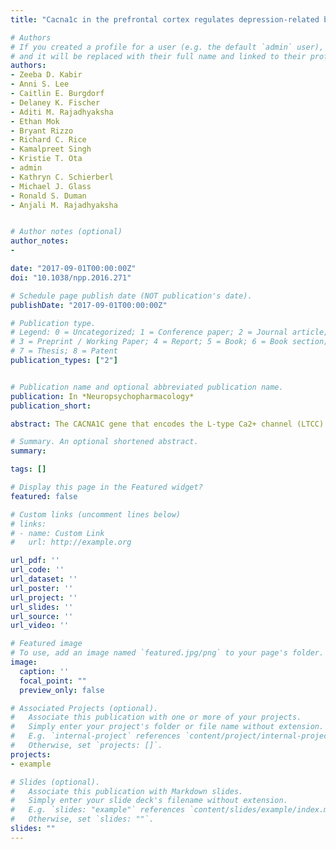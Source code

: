 ```yaml
---
title: "Cacna1c in the prefrontal cortex regulates depression-related behaviors via REDD1"

# Authors
# If you created a profile for a user (e.g. the default `admin` user), write the username (folder name) here
# and it will be replaced with their full name and linked to their profile.
authors:
- Zeeba D. Kabir
- Anni S. Lee
- Caitlin E. Burgdorf
- Delaney K. Fischer
- Aditi M. Rajadhyaksha
- Ethan Mok
- Bryant Rizzo
- Richard C. Rice
- Kamalpreet Singh
- Kristie T. Ota
- admin
- Kathryn C. Schierberl
- Michael J. Glass
- Ronald S. Duman
- Anjali M. Rajadhyaksha


# Author notes (optional)
author_notes:
-

date: "2017-09-01T00:00:00Z"
doi: "10.1038/npp.2016.271"

# Schedule page publish date (NOT publication's date).
publishDate: "2017-09-01T00:00:00Z"

# Publication type.
# Legend: 0 = Uncategorized; 1 = Conference paper; 2 = Journal article;
# 3 = Preprint / Working Paper; 4 = Report; 5 = Book; 6 = Book section;
# 7 = Thesis; 8 = Patent
publication_types: ["2"]


# Publication name and optional abbreviated publication name.
publication: In *Neuropsychopharmacology*
publication_short:

abstract: The CACNA1C gene that encodes the L-type Ca2+ channel (LTCC) Cav1.2 subunit has emerged as a candidate risk gene for multiple neuropsychiatric disorders including bipolar disorder, major depressive disorder, and schizophrenia, all marked with depression-related symptoms. Although cacna1c heterozygous (HET) mice have been previously reported to exhibit an antidepressant-like phenotype, the molecular and circuit-level dysfunction remains unknown. Here we report that viral vector-mediated deletion of cacna1c in the adult prefrontal cortex (PFC) of mice recapitulates the antidepressant-like effect observed in cacna1c HET mice using the sucrose preference test (SPT), forced swim test (FST), and tail suspension test (TST). Molecular studies identified lower levels of REDD1, a protein previously linked to depression, in the PFC of HET mice, and viral-mediated REDD1 overexpression in the PFC of these HET mice reversed the antidepressant-like effect in SPT and TST. Examination of downstream REDD1 targets found lower levels of active/phosphorylated Akt (S473) with no change in mTORC1 phosphorylation. Examination of the transcription factor FoxO3a, previously linked to depression-related behavior and shown to be regulated in other systems by Akt, revealed higher nuclear levels in the PFC of cacna1c HET mice that was further increased following REDD1-mediated reversal of the antidepressant-like phenotype. Collectively, these findings suggest that REDD1 in cacna1c HET mice may influence depression-related behavior via regulation of the FoxO3a pathway. Cacna1c HET mice thus serve as a useful mouse model to further study cacna1c-associated molecular signaling and depression-related behaviors relevant to human CACNA1C genetic variants.

# Summary. An optional shortened abstract.
summary:

tags: []

# Display this page in the Featured widget?
featured: false

# Custom links (uncomment lines below)
# links:
# - name: Custom Link
#   url: http://example.org

url_pdf: ''
url_code: ''
url_dataset: ''
url_poster: ''
url_project: ''
url_slides: ''
url_source: ''
url_video: ''

# Featured image
# To use, add an image named `featured.jpg/png` to your page's folder.
image:
  caption: ''
  focal_point: ""
  preview_only: false

# Associated Projects (optional).
#   Associate this publication with one or more of your projects.
#   Simply enter your project's folder or file name without extension.
#   E.g. `internal-project` references `content/project/internal-project/index.md`.
#   Otherwise, set `projects: []`.
projects:
- example

# Slides (optional).
#   Associate this publication with Markdown slides.
#   Simply enter your slide deck's filename without extension.
#   E.g. `slides: "example"` references `content/slides/example/index.md`.
#   Otherwise, set `slides: ""`.
slides: ""
---
```

